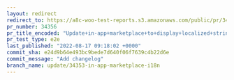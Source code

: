 ```yaml
---
layout: redirect
redirect_to: https://a8c-woo-test-reports.s3.amazonaws.com/public/pr/34356/e2e/index.html
pr_number: 34356
pr_title_encoded: "Update+in-app+marketplace+to+display+localized+strings"
pr_test_type: e2e
last_published: "2022-08-17 09:18:02 +0000"
commit_sha: e24d9b64e493bc9bede7d640f06f7639c4b22d6e
commit_message: "Add changelog"
branch_name: update/34353-in-app-marketplace-i18n
---
```

